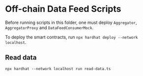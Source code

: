 # Off-chain Data Feed Scripts

Before running scripts in this folder, one must deploy `Aggregator`, `AggregatorProxy` and `DataFeedConsumerMock`.

To deploy the smart contracts, run `npx hardhat deploy --network localhost`.

## Read data

```
npx hardhat --network localhost run read-data.ts
```
